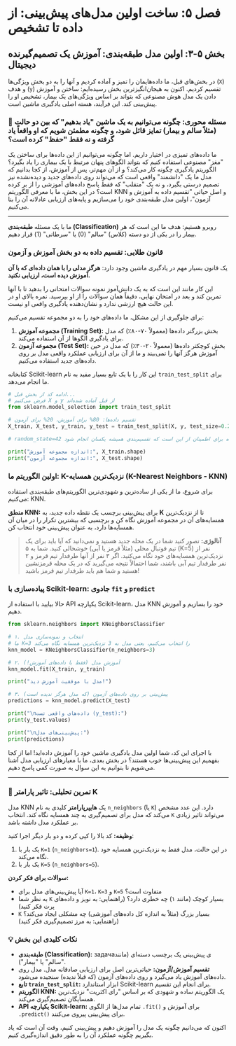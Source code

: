 # فصل ۵: ساخت اولین مدل‌های پیش‌بینی: از داده تا تشخیص

## بخش ۵-۳: اولین مدل طبقه‌بندی: آموزش یک تصمیم‌گیرنده دیجیتال

در بخش‌های قبل، ما داده‌هایمان را تمیز و آماده کردیم و آنها را به دو بخش ویژگی‌ها (`X`) و هدف (`y`) تقسیم کردیم. اکنون به هیجان‌انگیزترین بخش رسیده‌ایم: ساختن و آموزش دادن یک مدل هوش مصنوعی که بتواند بر اساس ویژگی‌های یک بیمار، تشخیص او را پیش‌بینی کند. این فرآیند، هسته اصلی یادگیری ماشین است.

### 🎯 مسئله محوری: چگونه می‌توانیم به یک ماشین "یاد بدهیم" که بین دو حالت (مثلاً سالم و بیمار) تمایز قائل شود، و چگونه مطمئن شویم که او واقعاً یاد گرفته و نه فقط "حفظ" کرده است؟

ما داده‌های تمیزی در اختیار داریم. اما چگونه می‌توانیم از این داده‌ها برای ساختن یک "مغز" مصنوعی استفاده کنیم که بتواند الگوهای پنهان مرتبط با یک بیماری را یاد بگیرد؟ الگوریتم یادگیری چگونه کار می‌کند؟ و از آن مهم‌تر، پس از آموزش، از کجا بدانیم که مدل ما یک "دانشمند" واقعی است که می‌تواند روی داده‌های جدید و دیده‌نشده نیز تصمیم درستی بگیرد، و نه یک "متقلب" که فقط پاسخ داده‌های آموزشی را از بر کرده است؟ در این بخش، ما با معرفی الگوریتم KNN و اصل حیاتی "تقسیم داده به آموزش و آزمون"، اولین مدل طبقه‌بندی خود را می‌سازیم و پایه‌های ارزیابی عادلانه آن را بنا می‌کنیم.

---

ما با یک مسئله **طبقه‌بندی (Classification)** روبرو هستیم: هدف ما این است که هر بیمار را در یکی از دو دسته (کلاس) "سالم" (0) یا "سرطانی" (1) قرار دهیم.

### قانون طلایی: تقسیم داده به دو بخش آموزش و آزمون

یک قانون بسیار مهم در یادگیری ماشین وجود دارد: **هرگز مدلی را با همان داده‌ای که با آن آموزش دیده است، ارزیابی نکنید.**

این کار مانند این است که به یک دانش‌آموز نمونه سوالات امتحانی را بدهید تا با آنها تمرین کند و بعد در امتحان نهایی، دقیقاً همان سوالات را از او بپرسید. نمره بالای او در این حالت هیچ ارزشی ندارد و نشان‌دهنده یادگیری واقعی او نیست.

برای جلوگیری از این مشکل، ما داده‌های خود را به دو مجموعه تقسیم می‌کنیم:

1.  **مجموعه آموزش (Training Set):** بخش بزرگتر داده‌ها (معمولاً ۷۰-۸۰٪) که مدل برای یادگیری الگوها از آن استفاده می‌کند.
2.  **مجموعه آزمون (Test Set):** بخش کوچکتر داده‌ها (معمولاً ۲۰-۳۰٪) که مدل در حین آموزش هرگز آنها را نمی‌بیند و ما از آن برای ارزیابی عملکرد واقعی مدل بر روی داده‌های جدید استفاده می‌کنیم.

کتابخانه Scikit-learn این کار را با یک تابع بسیار مفید به نام `train_test_split` برای ما انجام می‌دهد.

```python
# ادامه کد از بخش قبل...
# فرض می‌کنیم X و y از قبل آماده شده‌اند
from sklearn.model_selection import train_test_split

# تقسیم داده‌ها: 80% برای آموزش، 20% برای آزمون
X_train, X_test, y_train, y_test = train_test_split(X, y, test_size=0.2, random_state=42)

# random_state=42 یک عدد دلخواه برای اطمینان از این است که تقسیم‌بندی همیشه یکسان انجام شود.

print("اندازه مجموعه آموزش:", X_train.shape)
print("اندازه مجموعه آزمون:", X_test.shape)
```

### اولین الگوریتم ما: K-نزدیک‌ترین همسایه (K-Nearest Neighbors - KNN)

برای شروع، ما از یکی از ساده‌ترین و شهودی‌ترین الگوریتم‌های طبقه‌بندی استفاده می‌کنیم: KNN.

**منطق KNN:** برای پیش‌بینی برچسب یک نقطه داده جدید، به **K** تا از نزدیک‌ترین همسایه‌های آن در مجموعه آموزش نگاه کن و برچسبی که بیشترین تکرار را در میان آن همسایه‌ها دارد، به عنوان پیش‌بینی خود انتخاب کن.

> **آنالوژی:** تصور کنید شما در یک محله جدید هستید و نمی‌دانید که آیا باید برای یک تیم فوتبال محلی (مثلاً قرمز یا آبی) خوشحالی کنید. شما به ۵ (K=5) نفر از نزدیک‌ترین همسایه‌های خود نگاه می‌کنید. اگر ۳ نفر از آنها طرفدار تیم قرمز و ۲ نفر طرفدار تیم آبی باشند، شما احتمالاً نتیجه می‌گیرید که در یک محله قرمزنشین هستید و شما هم باید طرفدار تیم قرمز باشید!

### پیاده‌سازی با Scikit-learn: جادوی `fit` و `predict`

حالا بیایید با استفاده از API یکپارچه Scikit-learn، مدل KNN خود را بسازیم و آموزش دهیم.

```python
from sklearn.neighbors import KNeighborsClassifier

# ۱. انتخاب و نمونه‌سازی مدل
# ما K=3 را انتخاب می‌کنیم، یعنی مدل به 3 نزدیک‌ترین همسایه نگاه می‌کند
knn_model = KNeighborsClassifier(n_neighbors=3)

# ۲. آموزش مدل (فقط با داده‌های آموزش!)
knn_model.fit(X_train, y_train)

print("مدل با موفقیت آموزش دید!")

# ۳. پیش‌بینی بر روی داده‌های آزمون (که مدل هرگز ندیده است)
predictions = knn_model.predict(X_test)

print("\nداده‌های واقعی تست (y_test):")
print(y_test.values)

print("\nپیش‌بینی‌های مدل:")
print(predictions)
```

با اجرای این کد، شما اولین مدل یادگیری ماشین خود را آموزش داده‌اید! اما از کجا بفهمیم این پیش‌بینی‌ها خوب هستند؟ در بخش بعدی، ما با معیارهای ارزیابی مدل آشنا می‌شویم تا بتوانیم به این سوال به صورت کمی پاسخ دهیم.

---

### 🔬 تمرین تحلیلی: تاثیر پارامتر K

مدل KNN یک **هایپرپارامتر** کلیدی به نام `n_neighbors` (یا `K`) دارد. این عدد مشخص می‌کند که مدل برای تصمیم‌گیری به چند همسایه نگاه کند. انتخاب `K` می‌تواند تاثیر زیادی بر عملکرد مدل داشته باشد.

**وظیفه:**
کد بالا را کپی کرده و دو بار دیگر اجرا کنید:

1.  یک بار با `K=1` (`n_neighbors=1`). در این حالت، مدل فقط به نزدیک‌ترین همسایه خود نگاه می‌کند.
2.  یک بار با `K=5` (`n_neighbors=5`).

**سوالات برای فکر کردن:**

- آیا پیش‌بینی‌های مدل برای `K=1`، `K=3` و `K=5` متفاوت است؟
- به نظر شما `K` بسیار کوچک (مانند ۱) چه خطری دارد؟ (راهنمایی: به نویز و داده‌های پرت فکر کنید)
- `K` بسیار بزرگ (مثلاً به اندازه کل داده‌های آموزشی) چه مشکلی ایجاد می‌کند؟ (راهنمایی: به مرز تصمیم‌گیری فکر کنید)

### 💡 نکات کلیدی این بخش

- **طبقه‌بندی (Classification):** задачаی پیش‌بینی یک برچسب دسته‌ای (مانند "سالم" یا "بیمار").
- **تقسیم آموزش/آزمون:** حیاتی‌ترین اصل برای ارزیابی صادقانه مدل. مدل روی داده‌های آموزش یاد می‌گیرد و روی داده‌های آزمون (که قبلاً ندیده) سنجیده می‌شود.
- **تابع `train_test_split`:** ابزار استاندارد Scikit-learn برای انجام این تقسیم.
- **الگوریتم KNN:** یک الگوریتم ساده و شهودی که بر اساس "رای اکثریت" نزدیک‌ترین همسایگان تصمیم‌گیری می‌کند.
- **API یکپارچه Scikit-learn:** تمام مدل‌ها از الگوی `.fit()` برای آموزش و `.predict()` برای پیش‌بینی پیروی می‌کنند.

اکنون که می‌دانیم چگونه یک مدل را آموزش دهیم و پیش‌بینی کنیم، وقت آن است که یاد بگیریم چگونه عملکرد آن را به طور دقیق اندازه‌گیری کنیم.
